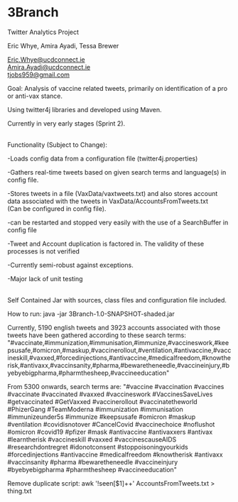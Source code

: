 # 3Branch

Twitter Analytics Project

Eric Whye, Amira Ayadi, Tessa Brewer

Eric.Whye@ucdconnect.ie<br>
Amira.Ayadi@ucdconnect.ie<br>
tjobs959@gmail.com

Goal: Analysis of vaccine related tweets, primarily on identification of a pro or anti-vax stance.

Using twitter4j libraries and developed using Maven.

Currently in very early stages (Sprint 2).

<br>
Functionality (Subject to Change):

-Loads config data from a configuration file (twitter4j.properties)

-Gathers real-time tweets based on given search terms and language(s) in config file.

-Stores tweets in a file (VaxData/vaxtweets.txt) and also stores account data associated with the tweets in VaxData/AccountsFromTweets.txt <br>
(Can be configured in config file).

-can be restarted and stopped very easily with the use of a SearchBuffer in config file

-Tweet and Account duplication is factored in. The validity of these processes is not verified

-Currently semi-robust against exceptions.

-Major lack of unit testing
 
<br>
Self Contained Jar with sources, class files and configuration file included.

How to run:
java -jar 3Branch-1.0-SNAPSHOT-shaded.jar

Currently, 5190 english tweets and 3923 accounts associated with those tweets have been gathered according to these search terms: <br>
"#vaccinate,#immunization,#immunisation,#immunize,#vaccineswork,#keepsusafe,#omicron,#maskup,#vaccinerollout,#ventilation,#antivaccine,#vaccineskill,#vaxxed,#forcedinjections,#antivaccine,#medicalfreedom,#knowtherisk,#antivaxx,#vaccinsanity,#pharma,#bewaretheneedle,#vaccineinjury,#byebyebigpharma,#pharmthesheep,#vaccineeducation"

From 5300 onwards, search terms are:
"#vaccine #vaccination #vaccines #vaccinate #vaccinated #vaxxed #vaccineswork #VaccinesSaveLives #getvaccinated #GetVaxxed #vaccinerollout #vaccinatetheworld #PhizerGang #TeamModerna #immunization #immunisation #immunizeunder5s #immunize #keepsusafe #omicron #maskup #ventilation #covidisnotover #CancelCovid #vaccinechoice #noflushot #omicron #covid19 #pfizer #mask #antivaccine #antivaxxers #antivax #learntherisk #vaccineskill #vaxxed #vaccinescauseAIDS #researchdontregret #idonotconsent #stoppoisoningyourkids #forcedinjections #antivaccine #medicalfreedom #knowtherisk #antivaxx #vaccinsanity #pharma #bewaretheneedle #vaccineinjury #byebyebigpharma #pharmthesheep #vaccineeducation"

Remove duplicate script:
awk '!seen[$1]++' AccountsFromTweets.txt  > thing.txt